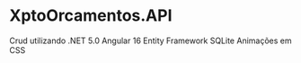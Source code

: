 # XptoOrcamentos.API

Crud utilizando .NET 5.0 
Angular 16 
Entity Framework
SQLite
Animações em CSS

